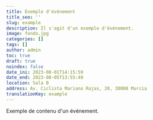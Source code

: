 ```yaml
---
title: Exemple d'événement
title_seo: ''
slug: example
description: Il s'agit d'un exemple d'événement.
image: fondo.jpg
categories: []
tags: []
author: admin
toc: true
draft: true
noindex: false
date_ini: 2023-08-01T14:15:59
date_end: 2023-08-05T13:55:49
location: Sala B
address: Av. Ciclista Mariano Rojas, 20, 30008 Murcia
translationKey: example
---
```

Exemple de contenu d'un événement.